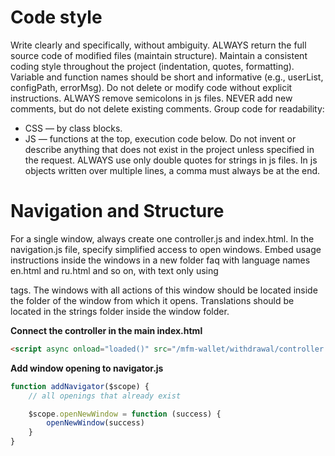 # Code style

Write clearly and specifically, without ambiguity.
ALWAYS return the full source code of modified files (maintain structure).
Maintain a consistent coding style throughout the project (indentation, quotes, formatting).
Variable and function names should be short and informative (e.g., userList, configPath, errorMsg).
Do not delete or modify code without explicit instructions.
ALWAYS remove semicolons in js files.
NEVER add new comments, but do not delete existing comments.
Group code for readability:
- CSS — by class blocks.
- JS — functions at the top, execution code below.
Do not invent or describe anything that does not exist in the project unless specified in the request.
ALWAYS use only double quotes for strings in js files.
In js objects written over multiple lines, a comma must always be at the end.

# Navigation and Structure

For a single window, always create one controller.js and index.html.
In the navigation.js file, specify simplified access to open windows.
Embed usage instructions inside the windows in a new folder faq with language names en.html and ru.html and so on, with text only using <p> tags.
The windows with all actions of this window should be located inside the folder of the window from which it opens.
Translations should be located in the strings folder inside the window folder.

**Connect the controller in the main index.html**
```html
<script async onload="loaded()" src="/mfm-wallet/withdrawal/controller.js?v=14"></script>
```

**Add window opening to navigator.js**
```javascript
function addNavigator($scope) {
	// all openings that already exist

	$scope.openNewWindow = function (success) {
		openNewWindow(success)
	}
}
```
